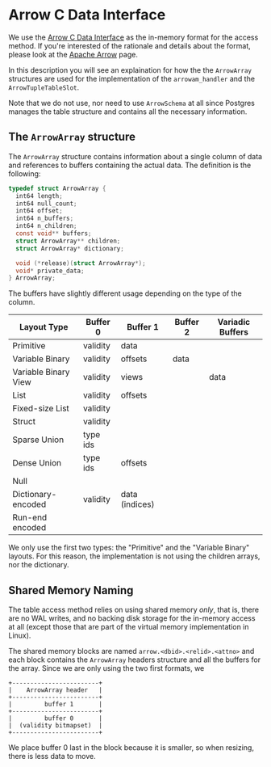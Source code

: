 # Arrow C Data Interface

We use the [Arrow C Data Interface][1] as the in-memory format for the
access method. If you're interested of the rationale and details about
the format, please look at the [Apache Arrow][3] page.

In this description you will see an explaination for how the the
`ArrowArray` structures are used for the implementation of the
`arrowam_handler` and the `ArrowTupleTableSlot`.

Note that we do not use, nor need to use `ArrowSchema` at all since
Postgres manages the table structure and contains all the necessary
information.

## The `ArrowArray` structure

The `ArrowArray` structure contains information about a single column
of data and references to buffers containing the actual data. The
definition is the following:

```c
typedef struct ArrowArray {
  int64 length;
  int64 null_count;
  int64 offset;
  int64 n_buffers;
  int64 n_children;
  const void** buffers;
  struct ArrowArray** children;
  struct ArrowArray* dictionary;

  void (*release)(struct ArrowArray*);
  void* private_data;
} ArrowArray;
```

The buffers have slightly different usage depending on the type of the
column.

| Layout Type          | Buffer 0 | Buffer 1       | Buffer 2 | Variadic Buffers |
|----------------------|----------|----------------|----------|------------------|
| Primitive            | validity | data           |          |                  |
| Variable Binary      | validity | offsets        | data     |                  |
| Variable Binary View | validity | views          |          | data             |
| List                 | validity | offsets        |          |                  |
| Fixed-size List      | validity |                |          |                  |
| Struct               | validity |                |          |                  |
| Sparse Union         | type ids |                |          |                  |
| Dense Union          | type ids | offsets        |          |                  |
| Null                 |          |                |          |                  |
| Dictionary-encoded   | validity | data (indices) |          |                  |
| Run-end encoded      |          |                |          |                  |

We only use the first two types: the "Primitive" and the "Variable
Binary" layouts. For this reason, the implementation is not using the
children arrays, nor the dictionary.

## Shared Memory Naming

The table access method relies on using shared memory *only*, that is,
there are no WAL writes, and no backing disk storage for the in-memory
access at all (except those that are part of the virtual memory
implementation in Linux).

The shared memory blocks are named `arrow.<dbid>.<relid>.<attno>` and
each block contains the `ArrowArray` headers structure and all the
buffers for the array. Since we are only using the two first formats, we 

    +------------------------+
    |    ArrowArray header   |
    +------------------------+
    |         buffer 1       |
    +------------------------+
    |         buffer 0       |
    |  (validity bitmapset)  |
    +------------------------+
  	
We place buffer 0 last in the block because it is smaller, so when
resizing, there is less data to move.

[1]: https://arrow.apache.org/docs/format/CDataInterface.html
[2]: https://arrow.apache.org/docs/format/Columnar.html
[3]: https://arrow.apache.org/docs/index.html
